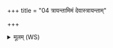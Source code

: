 +++
title = "04 त्रायन्तामिमं देवास्त्रायन्ताम्"

+++
<details><summary>मूलम् (WS)</summary>

त्रायन्तामिमं देवास्त्रायन्तां मरुतो गणैः ।  
त्रायन्तां विश्वा भूतानि यथायमगदो ऽसति ॥ ५ ॥
</details>